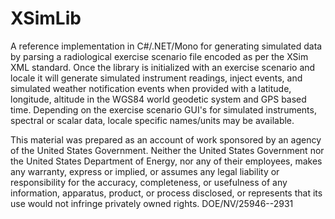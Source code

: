 # XSimLib
A reference implementation in C#/.NET/Mono for generating simulated data by parsing a radiological exercise scenario file encoded as per the XSim XML standard. Once the library is initialized with an exercise scenario and locale it will generate simulated instrument readings, inject events, and simulated weather notification events when provided with a latitude, longitude, altitude in the WGS84 world geodetic system and GPS based time. Depending on the exercise scenario GUI's for simulated instruments, spectral or scalar data, locale specific names/units may be available.

This material was prepared as an account of work sponsored by an agency of the United States Government. Neither the United States Government nor the United States Department of Energy, nor any of their employees, makes any warranty, express or implied, or assumes any legal liability or responsibility for the accuracy, completeness, or usefulness of any information, apparatus, product, or process disclosed, or represents that its use would not infringe privately owned rights. DOE/NV/25946--2931
